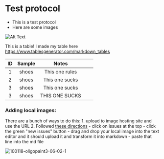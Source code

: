 # Test protocol

- This is a test protocol 
- Here are some images

![Alt Text](https://media.giphy.com/media/26tneSGWphvmFlUju/giphy.gif)

This is a table! I made my table here https://www.tablesgenerator.com/markdown_tables

| ID 	|    Sample   	|      Notes     	|   	|   	|
|:--:	|:-----------:	|:--------------:	|:-:	|:-:	|
|  1 	|      shoes     	| This one rules 	|   	|   	|
|  2 	|   shoes   	| This one sucks 	|   	|   	|
|  3 	| shoes 	| This one sucks 	|   	|   	|
|  3 	| shoes 	| THIS ONE SUCKS	|   	|   	|


### Adding local images:
There are a bunch of ways to do this:
    1. upload to image hosting site and use the URL
    2. Followed [these directions](https://github.com/RWTH-EBC/AixLib/wiki/How-to:-Add-images-to-the-Wiki) 
        - click on issues at the top
        - click the green "new issues" button 
        - drag and drop your local image into the text editor and it should upload it and transform it into markdown
        - paste that line into the md file

![100118-oligopaint3-06-02-1](https://user-images.githubusercontent.com/23177757/80262032-09955800-8641-11ea-9fc4-7d97d99af35d.jpg)